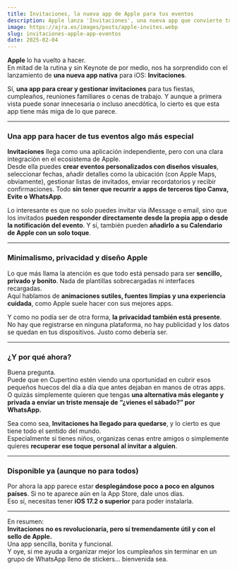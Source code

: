 ```yaml
---
title: Invitaciones, la nueva app de Apple para tus eventos
description: Apple lanza 'Invitaciones', una nueva app que convierte tus eventos en algo más personal, visual y organizado. Todo integrado en tu ecosistema iOS.
image: https://ajra.es/images/posts/apple-invites.webp
slug: invitaciones-apple-app-eventos
date: 2025-02-04
---
```


**Apple** lo ha vuelto a hacer.  
En mitad de la rutina y sin Keynote de por medio, nos ha sorprendido con el lanzamiento de **una nueva app nativa** para iOS: **Invitaciones**.

Sí, **una app para crear y gestionar invitaciones** para tus fiestas, cumpleaños, reuniones familiares o cenas de trabajo. Y aunque a primera vista puede sonar innecesaria o incluso anecdótica, lo cierto es que esta app tiene más miga de lo que parece.

---

### Una app para hacer de tus eventos algo más especial

**Invitaciones** llega como una aplicación independiente, pero con una clara integración en el ecosistema de Apple.  
Desde ella puedes **crear eventos personalizados con diseños visuales**, seleccionar fechas, añadir detalles como la ubicación (con Apple Maps, obviamente), gestionar listas de invitados, enviar recordatorios y recibir confirmaciones. Todo **sin tener que recurrir a apps de terceros tipo Canva, Evite o WhatsApp**.

Lo interesante es que no solo puedes invitar vía iMessage o email, sino que los invitados **pueden responder directamente desde la propia app o desde la notificación del evento**. Y sí, también pueden **añadirlo a su Calendario de Apple con un solo toque**.

---

### Minimalismo, privacidad y diseño Apple

Lo que más llama la atención es que todo está pensado para ser **sencillo, privado y bonito**. Nada de plantillas sobrecargadas ni interfaces recargadas.  
Aquí hablamos de **animaciones sutiles, fuentes limpias y una experiencia cuidada**, como Apple suele hacer con sus mejores apps.

Y como no podía ser de otra forma, **la privacidad también está presente**. No hay que registrarse en ninguna plataforma, no hay publicidad y los datos se quedan en tus dispositivos. Justo como debería ser.

---

### ¿Y por qué ahora?

Buena pregunta.  
Puede que en Cupertino estén viendo una oportunidad en cubrir esos pequeños huecos del día a día que antes dejaban en manos de otras apps.  
O quizás simplemente quieren que tengas **una alternativa más elegante y privada a enviar un triste mensaje de “¿vienes el sábado?” por WhatsApp.**

Sea como sea, **Invitaciones ha llegado para quedarse**, y lo cierto es que tiene todo el sentido del mundo.  
Especialmente si tienes niños, organizas cenas entre amigos o simplemente quieres **recuperar ese toque personal al invitar a alguien**.

---

### Disponible ya (aunque no para todos)

Por ahora la app parece estar **desplegándose poco a poco en algunos países**. Si no te aparece aún en la App Store, dale unos días.  
Eso sí, necesitas tener **iOS 17.2 o superior** para poder instalarla.

---

En resumen:  
**Invitaciones no es revolucionaria, pero sí tremendamente útil y con el sello de Apple.**  
Una app sencilla, bonita y funcional.  
Y oye, si me ayuda a organizar mejor los cumpleaños sin terminar en un grupo de WhatsApp lleno de stickers… bienvenida sea.